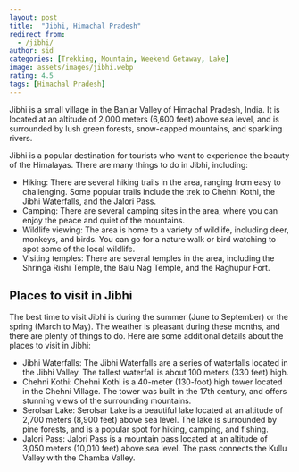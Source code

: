 ```yaml
---
layout: post
title:  "Jibhi, Himachal Pradesh"
redirect_from:
  - /jibhi/
author: sid
categories: [Trekking, Mountain, Weekend Getaway, Lake]
image: assets/images/jibhi.webp
rating: 4.5
tags: [Himachal Pradesh]
---
```

Jibhi is a small village in the Banjar Valley of Himachal Pradesh, India. It is located at an altitude of 2,000 meters (6,600 feet) above sea level, and is surrounded by lush green forests, snow-capped mountains, and sparkling rivers.

Jibhi is a popular destination for tourists who want to experience the beauty of the Himalayas. There are many things to do in Jibhi, including:

* Hiking: There are several hiking trails in the area, ranging from easy to challenging. Some popular trails include the trek to Chehni Kothi, the Jibhi Waterfalls, and the Jalori Pass.
* Camping: There are several camping sites in the area, where you can enjoy the peace and quiet of the mountains.
* Wildlife viewing: The area is home to a variety of wildlife, including deer, monkeys, and birds. You can go for a nature walk or bird watching to spot some of the local wildlife.
* Visiting temples: There are several temples in the area, including the Shringa Rishi Temple, the Balu Nag Temple, and the Raghupur Fort.

<h2>Places to visit in Jibhi</h2>
The best time to visit Jibhi is during the summer (June to September) or the spring (March to May). The weather is pleasant during these months, and there are plenty of things to do. Here are some additional details about the places to visit in Jibhi:

* Jibhi Waterfalls: The Jibhi Waterfalls are a series of waterfalls located in the Jibhi Valley. The tallest waterfall is about 100 meters (330 feet) high.
* Chehni Kothi: Chehni Kothi is a 40-meter (130-foot) high tower located in the Chehni Village. The tower was built in the 17th century, and offers stunning views of the surrounding mountains.
* Serolsar Lake: Serolsar Lake is a beautiful lake located at an altitude of 2,700 meters (8,900 feet) above sea level. The lake is surrounded by pine forests, and is a popular spot for hiking, camping, and fishing.
* Jalori Pass: Jalori Pass is a mountain pass located at an altitude of 3,050 meters (10,010 feet) above sea level. The pass connects the Kullu Valley with the Chamba Valley.

<div class="pa-carousel-widget" style="width:100%; height:480px; display:none;"
  data-link="https://www.justwravel.com/"
  data-title="Jibhi, Himachal Pradesh"
  data-description="Trekking, Mountain, Weekend Getaway, Lake"
  data-delay="3">
  <object data="https://lh3.googleusercontent.com/pw/AIL4fc9Wfz_SHaeU7ygnf6TFYnXX5T772AsYvrlv4jES0mvYzI-c5v6HghDvNmxFQmKcbQzurub3Jiv6h9qCe2nW2q0f7XToFT9GZ0K85hZbsa3Z71Crbyen=w960-rw-h720"></object>
  <object data="https://lh3.googleusercontent.com/pw/AIL4fc9y8NP4ECptDshTDtH2w2o1g987OGrZQkIp-3vIrTMDUTcSomqrGylefPYjKIxe0Zl7KxE6QeRpwV6nQ4RK83QYuyoRjBLkserxYzgj_AjuPLsAZjyN=w960-rw-h720"></object>
  <object data="https://lh3.googleusercontent.com/pw/AIL4fc9mqiewGWEaMkt2Xul8aixU-47k15m4cEpEr1Ls2D08xcO9nUDtmP5kjTRhRBIdQuHf8JOi6BUBhxZDoknJleqc1JFSCZc6dWq-8oE7CgyOaPZbD7lY=w960-rw-h720"></object>
  <object data="https://lh3.googleusercontent.com/pw/AIL4fc9T7Gw_7dQYVGpCflEbgMR-v5TOaZbyZTjVHA-Q8pDnflMdOLVE7CWUGoF02KQIUVOc_52QkyMwsMZ3Fqyyj0FTsR6hxcaZ-uI6HIqXlhkrNCCLUrlh=w960-rw-h720"></object>
  <object data="https://lh3.googleusercontent.com/pw/AIL4fc_XUfhnTrqtOtUaZmuT-K1oZ9T3-d5aDiIYUt3_4HSHMhCdbJQw118YxRr4mufg21Qusqcp2cztuzs35-xK5zjlobPhcLE0_msyrJvkFV08AzqtepeN=w960-rw-h720"></object>
  <object data="https://lh3.googleusercontent.com/pw/AIL4fc9M5v0rdNCkkzoARcT1cHuH1QafTASTw3w-wgsW2Cdcl8ASVdUY_CmEEobMpOva9rRKsb0Q5ZmwiHWySO9tkNO14mzzOpZIG1EqaofvDwg34L95JVPA=w960-rw-h720"></object>
  <object data="https://lh3.googleusercontent.com/pw/AIL4fc_yw5B5lVSrMxt-LtRG6N2Jww56YiexvzsVZ0JLfRsF5874s-Meb1hpcBr-iq7kKpFTkr_ouEfjubET2AE_e5_I-7saL6WUcEZ1-6TVZIpT1bAPyXCL=w960-rw-h720"></object>
  <object data="https://lh3.googleusercontent.com/pw/AIL4fc_Vx1kydASNai_is0ajn8yHykYQOI5takTzZM09Y_NKH0dFH8Rp4GrSNepkYgx0V6Pe5WRU-mDNqyy_cZPQz2ntqNiJ6PmLY9PyjCUpVjaDrYYWXGcD=w960-rw-h720"></object>
  <object data="https://lh3.googleusercontent.com/pw/AIL4fc-QrUvUMzdbYeiZ-40ngI2kFSRZARx66wfwLD4xJdP2UTLKV9GNr1BCXKrG9nqUD0A1HTVkWeV_NREP8xL_LoTMni1PjZ0K2YLStZ-cdIcKetzn7AR_=w960-rw-h720"></object>
  <object data="https://lh3.googleusercontent.com/pw/AIL4fc_p5Cp9gCOdD6U81xI_AJMkzDGr7dMoiYgEOmYGsovqYGY5vmKWxvHESGYveAtPBZ-8a0DZ4pFCihNo3HFJMUDPRbBu-mn0B0j4-SX_SzwQSMpyWOXn=w960-rw-h720"></object>
  <object data="https://lh3.googleusercontent.com/pw/AIL4fc_MfdMePZwKI5J1OIke_usPKkqnjv5yjAw3Sau4gzQa4ec0GWbGCqPLcOL5yQgy6UydL1bPUPgEjIUa4Qy-qpcYaoBTPJSwKfqUHoU1Y_AbOrYGKnyD=w960-rw-h720"></object>
  <object data="https://lh3.googleusercontent.com/pw/AIL4fc_L-ehSpxh-ZIX6SJI9P0wcj2iiELfWeSszhot1vhaMrb4CxQLmRsr3b_qERjAADcC6EMnq3vdWaQQMjxxnRF_GswffzMPtvibpav9aVF_L9BJeNTx6=w960-rw-h720"></object>
  <object data="https://lh3.googleusercontent.com/pw/AIL4fc9ApuLpTSHFksqgmERRz3_7JprXadmRvtOEOolQEMCtBCIzJaQrrDSBfi7SKEw3A6Ka12M2eA0XItRef1M9kFFB2MKR37rGXLbVQF6k0UdYsDGYSQ33=w960-rw-h720"></object>
  <object data="https://lh3.googleusercontent.com/pw/AIL4fc9U41SJHorhLLMON5vRzKrcnbSiFus4MvWBpfChEt2g2OyDYygNFBUmyhqSAsYtI9k94JL6T_U1hdNIlNE1tQ5rTa2j8dKMkS-CtzcwuJkvO4d7vupy=w960-rw-h720"></object>
  <object data="https://lh3.googleusercontent.com/pw/AIL4fc-kYWrGpyxSib7NgB0Jb3j4yUdHpg-cXY64XmeuROdv5mVNTvXKkBa6dOCVPFnfOyPnYD62Mq22M2N74dGAzWp1ihOOqndjmya5qnIof8r0BfcDUW0T=w960-rw-h720"></object>
  <object data="https://lh3.googleusercontent.com/pw/AIL4fc8a6RtxAz99-UtDSJ9X_Xkh6qbvtlrlUoEBpasVPhueRHLdg0DpD46qo9yP7_MTTQlhv0UlpDwdPVjFErOWm0nHqem2uZ1Nu_1N7pLfynCXyEwOPQjn=w960-rw-h720"></object>
  <object data="https://lh3.googleusercontent.com/pw/AIL4fc_k96ZVJ_wXtRpISdgnn3uumUAYswmlqt0L7Vp54N-Fxh0-FLCpW-R7t5gw0RY5ysEMMi1bcfRH2neX832-N2aCgnQVqvziHhr-QFnzAXZg-TCVI8fX=w960-rw-h720"></object>
  <object data="https://lh3.googleusercontent.com/pw/AIL4fc_YE8Ef2bxuXGPjOfBb3d_Zh2fSzo5_MTJybuxFj2n6XsQdiYHIoaDCJKtDsb_jIDqzSw1nDt_6gCjet1U6PucSgoiAMr_xlcCx-lLkqIQXnjmVqCJJ=w960-rw-h720"></object>
  <object data="https://lh3.googleusercontent.com/pw/AIL4fc9a4OUedca_HtL_xBijK2L64GCTmy7jYJeskBwd0rTcP_UQg6aDE1QKvjdpxr7cyBARPSrfVVB-2JTvY3KlKsnu79tQ_r7ZQsbDAt3Rmbl7GoNHoUcZ=w960-rw-h720"></object>
  <object data="https://lh3.googleusercontent.com/pw/AIL4fc9aMuQ_qaEg59LJNis7a9YNheGoBw9_DrgcsGWdb93eVmOB2OtEjKIuHizb6hM_CGgeusuWDmCJj4vBETfe8uifnmVVBqtSmxeiYB-SNB0kjSCxLws9=w960-rw-h720"></object>
  <object data="https://lh3.googleusercontent.com/pw/AIL4fc_HBzfWkg4QZMIT5Z-SJW48V1eqOzHnZv_8fpvl9Alo1f-BNGHHrhN29oEZCYjwIyLYARjvCTmZt3JhvFMnqRETzwjDzaBKXVdytfOWyF70xorcDfes=w960-rw-h720"></object>
  <object data="https://lh3.googleusercontent.com/pw/AIL4fc-Svv25j5797B9jN8AHQs6NKOEJJwWPjShpVqd_O1pteRcFuMvnCNwaripDKdP4DSU0KnWugGqdQyGu2zOTPUufLE07DB7HefKXuOYC9aeDGEVHCHkz=w960-rw-h720"></object>
  <object data="https://lh3.googleusercontent.com/pw/AIL4fc-ywYj-6PZaoEHflIadqvW6k4kn8Pv99SOO-qglw4AmCxv7e8_68ZnmyG3YdbYi931GifjrOWL69fF2xQ4RVLIC98XUOaVmaZf1zDlm-r9CVTmOMc2O=w960-rw-h720"></object>
  <object data="https://lh3.googleusercontent.com/pw/AIL4fc-FuBR-QAB8g3R_IT5I0hRrSBfYiBk0VUhl4C9FJkru25qsvibY0RYr9_-cweUhhGKh0Akp0sNAvitWb5MdbL4qcE5ejApKDJLPLvDfAQQLv9RbP4YB=w960-rw-h720"></object>
  <object data="https://lh3.googleusercontent.com/pw/AIL4fc8CjsmtUEYm_uufWjVXWxwGspN1AxYlaO20--X9WExX1pO4RZX6yliYz-C6v4fkliCQBSa3zhV9DClNKqXMC5YyLZwFp8u4ZE_ZVaLAhDWO4qav35or=w960-rw-h720"></object>
</div>